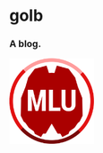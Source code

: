 # golb
### A blog.
<a href="https://mlu.red/"><img src="output/images/mlu-logo.png" width="30%"/></a>
